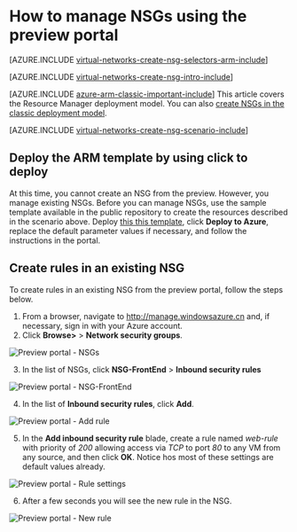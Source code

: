 <!-- not suitable for Mooncake -->

<properties 
   pageTitle="How to create NSGs in ARM mode using the preview portal | Windows Azure"
   description="Learn how to create and deploy NSGs in ARM using the preview portal"
   services="virtual-network"
   documentationCenter="na"
   authors="telmosampaio"
   manager="carolz"
   editor="tysonn"
   tags="azure-resource-manager"
/>
<tags
	ms.service="virtual-network"
	ms.date="09/16/2015"
	wacn.date=""/>

# How to manage NSGs using the preview portal

[AZURE.INCLUDE [virtual-networks-create-nsg-selectors-arm-include](../includes/virtual-networks-create-nsg-selectors-arm-include.md)]

[AZURE.INCLUDE [virtual-networks-create-nsg-intro-include](../includes/virtual-networks-create-nsg-intro-include.md)]

[AZURE.INCLUDE [azure-arm-classic-important-include](../includes/azure-arm-classic-important-include.md)] This article covers the Resource Manager deployment model. You can also [create NSGs in the classic deployment model](/documentation/articles/virtual-networks-create-nsg-classic-ps).

[AZURE.INCLUDE [virtual-networks-create-nsg-scenario-include](../includes/virtual-networks-create-nsg-scenario-include.md)]

## Deploy the ARM template by using click to deploy

At this time, you cannot create an NSG from the preview. However, you manage existing NSGs. Before you can manage NSGs, use the sample template available in the public repository to create the resources described in the scenario above. Deploy [this this template](http://github.com/telmosampaio/azure-templates/tree/master/201-IaaS-WebFrontEnd-SQLBackEnd-NSG), click **Deploy to Azure**, replace the default parameter values if necessary, and follow the instructions in the portal.

## Create rules in an existing NSG

To create rules in an existing NSG from the preview portal, follow the steps below.

1. From a browser, navigate to http://manage.windowsazure.cn and, if necessary, sign in with your Azure account.
2. Click **Browse>** > **Network security groups**.

![Preview portal - NSGs](./media/virtual-networks-create-nsg-arm-pportal/figure1.png)

3. In the list of NSGs, click **NSG-FrontEnd** > **Inbound security rules**

![Preview portal - NSG-FrontEnd](./media/virtual-networks-create-nsg-arm-pportal/figure2.png)

4. In the list of **Inbound security rules**, click **Add**.

![Preview portal - Add rule](./media/virtual-networks-create-nsg-arm-pportal/figure3.png)

5. In the **Add inbound security rule** blade, create a rule named *web-rule* with priority of *200* allowing access via *TCP* to port *80* to any VM from any source, and then click **OK**. Notice hos most of these settings are default values already.

![Preview portal - Rule settings](./media/virtual-networks-create-nsg-arm-pportal/figure4.png)

6. After a few seconds you will see the new rule in the NSG.

![Preview portal - New rule](./media/virtual-networks-create-nsg-arm-pportal/figure5.png)